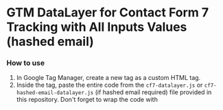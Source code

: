 # GTM DataLayer for Contact Form 7 Tracking with All Inputs Values (hashed email)

### How to use 
1. In Google Tag Manager, create a new tag as a custom HTML tag.
2. Inside the tag, paste the entire code from the `cf7-datalayer.js` or `cf7-hashed-email-datalayer.js` (if hashed email required) file provided in this repository. Don't forget to wrap the code with <script> tag.
3. Set the trigger to fire on All Pages page views.

Once you've configured this setup, you'll begin receiving Google Tag Manager dataLayer events as `cf7_submit`. You will get form ID as ***formId*** and all other form inputs.
